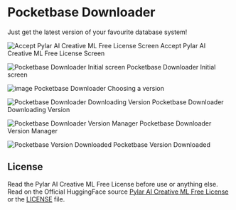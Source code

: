 # Pocketbase Downloader

Just get the latest version of your favourite database system!

![Accept Pylar AI Creative ML Free License Screen](https://github.com/miguelgargallo/get-pocketbase-server/assets/5947268/bc8143ae-c827-498b-a340-e8c4cd736494)
Accept Pylar AI Creative ML Free License Screen

![Pocketbase Downloader Initial screen](https://github.com/miguelgargallo/get-pocketbase-server/assets/5947268/8b6720d7-4f60-46f2-b99a-068554c850b5)
Pocketbase Downloader Initial screen

![image](https://github.com/miguelgargallo/get-pocketbase-server/assets/5947268/3020ab9d-3693-484a-8956-ea4cf8ff6721)
Pocketbase Downloader Choosing a version

![Pocketbase Downloader Downloading Version](https://github.com/miguelgargallo/get-pocketbase-server/assets/5947268/95075969-f5f9-444b-96c1-7beaaf3437d5)
Pocketbase Downloader Downloading Version

![Pocketbase Downloader Version Manager](https://github.com/miguelgargallo/get-pocketbase-server/assets/5947268/122c2b0f-f37e-4bd9-ad2c-9583551d1958)
Pocketbase Downloader Version Manager

![Pocketbase Version Downloaded](https://github.com/miguelgargallo/get-pocketbase-server/assets/5947268/afa04c40-6356-4057-98e4-5484dcba898d)
Pocketbase Version Downloaded

## License

Read the Pylar AI Creative ML Free License before use or anything else. Read on the Official HuggingFace source [Pylar AI Creative ML Free License](https://huggingface.co/spaces/superdatas/free-license) or the [LICENSE](License.md) file.
